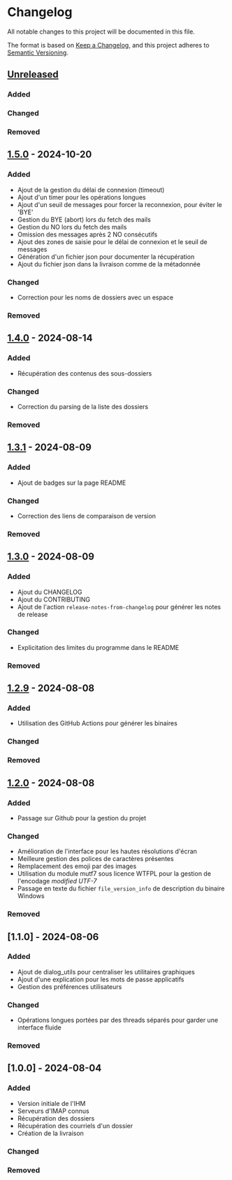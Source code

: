 # Changelog

All notable changes to this project will be documented in this file.

The format is based on [Keep a Changelog](https://keepachangelog.com/en/1.1.0/),
and this project adheres to [Semantic Versioning](https://semver.org/spec/v2.0.0.html).

## [Unreleased]

### Added

### Changed

### Removed

## [1.5.0] - 2024-10-20

### Added

- Ajout de la gestion du délai de connexion (timeout)
- Ajout d'un timer pour les opérations longues
- Ajout d'un seuil de messages pour forcer la reconnexion, pour éviter le 'BYE'
- Gestion du BYE (abort) lors du fetch des mails
- Gestion du NO lors du fetch des mails
- Omission des messages après 2 NO consécutifs
- Ajout des zones de saisie pour le délai de connexion et le seuil de messages
- Génération d'un fichier json pour documenter la récupération
- Ajout du fichier json dans la livraison comme de la métadonnée

### Changed

- Correction pour les noms de dossiers avec un espace

### Removed


## [1.4.0] - 2024-08-14

### Added

- Récupération des contenus des sous-dossiers

### Changed

- Correction du parsing de la liste des dossiers

### Removed

## [1.3.1] - 2024-08-09

### Added

- Ajout de badges sur la page README

### Changed

- Correction des liens de comparaison de version

### Removed

## [1.3.0] - 2024-08-09

### Added

- Ajout du CHANGELOG
- Ajout du CONTRIBUTING
- Ajout de l'action `release-notes-from-changelog` pour générer les notes de release

### Changed

- Explicitation des limites du programme dans le README

### Removed

## [1.2.9] - 2024-08-08

### Added

- Utilisation des GitHub Actions pour générer les binaires

### Changed

### Removed

## [1.2.0] - 2024-08-08

### Added

- Passage sur Github pour la gestion du projet

### Changed

- Amélioration de l'interface pour les hautes résolutions d'écran
- Meilleure gestion des polices de caractères présentes
- Remplacement des emoji par des images
- Utilisation du module mutf7 sous licence WTFPL pour la gestion de l'encodage _modified UTF-7_
- Passage en texte du fichier `file_version_info` de description du binaire Windows

### Removed

## [1.1.0] - 2024-08-06

### Added

- Ajout de dialog_utils pour centraliser les utilitaires graphiques
- Ajout d'une explication pour les mots de passe applicatifs
- Gestion des préférences utilisateurs

### Changed

- Opérations longues portées par des threads séparés pour garder une interface fluide

### Removed

## [1.0.0] - 2024-08-04

### Added

- Version initiale de l'IHM
- Serveurs d'IMAP connus
- Récupération des dossiers
- Récupération des courriels d'un dossier
- Création de la livraison

### Changed

### Removed

[Unreleased]: https://github.com/tledoux/donatemail/compare/v1.5.0..HEAD
[1.5.0]: https://github.com/tledoux/donatemail/compare/v1.4.0..v1.5.0
[1.4.0]: https://github.com/tledoux/donatemail/compare/v1.3.1..v1.4.0
[1.3.1]: https://github.com/tledoux/donatemail/compare/v1.3.0..v1.3.1
[1.3.0]: https://github.com/tledoux/donatemail/compare/v1.2.9..v1.3.0
[1.2.9]: https://github.com/tledoux/donatemail/compare/v1.2.0..v1.3.9
[1.2.0]: https://github.com/tledoux/donatemail/releases/tag/v1.2.0